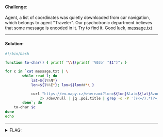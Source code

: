 #### Challenge:

Agent, a list of coordinates was quietly downloaded from car navigation, which belongs to agent "Traveler". Our psychotronic department believes that some message is encoded in it. Try to find it. Good luck, [message.txt](./message.txt ':ignore')

---

#### Solution:

```bash
#!/bin/bash

function to-char() { printf "\\$(printf '%03o' "$1")"; }

for c in `cat message.txt | \
		while read l; do
			lat=${l%%N*}
			lon=${l%%E*}; lon=${lon##*\ }

			curl "https://en.mapy.cz/whereami?lon=${lon}&lat=${lat}&zoom=18" \
				2> /dev/null | jq .poi.title | grep -o -P '(?<=/).*(?=,)' | tr -d , | awk '{ print $1 }'
		done`; do
	to-char $c
done
echo
```

---

<details><summary>FLAG:</summary>

```
CT18-7Uiz-VZrd-EhOy-MJWd
```

</details>
